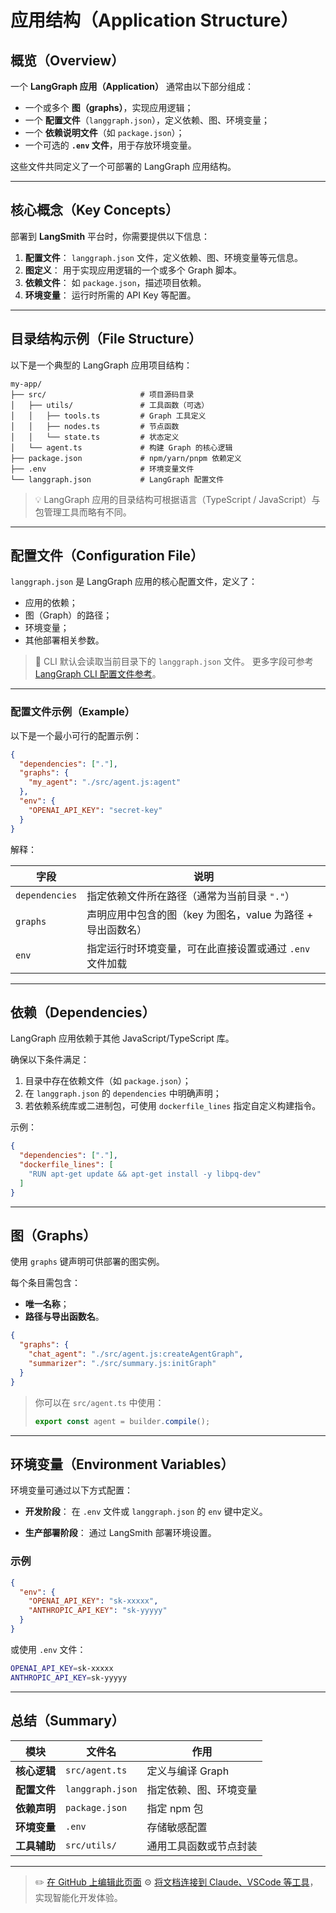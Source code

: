 # 应用结构（Application Structure）

## 概览（Overview）

一个 **LangGraph 应用（Application）** 通常由以下部分组成：

* 一个或多个 **图（graphs）**，实现应用逻辑；
* 一个 **配置文件**（`langgraph.json`），定义依赖、图、环境变量；
* 一个 **依赖说明文件**（如 `package.json`）；
* 一个可选的 **`.env` 文件**，用于存放环境变量。

这些文件共同定义了一个可部署的 LangGraph 应用结构。

---

## 核心概念（Key Concepts）

部署到 **LangSmith** 平台时，你需要提供以下信息：

1. **配置文件**：
   `langgraph.json` 文件，定义依赖、图、环境变量等元信息。
2. **图定义**：
   用于实现应用逻辑的一个或多个 Graph 脚本。
3. **依赖文件**：
   如 `package.json`，描述项目依赖。
4. **环境变量**：
   运行时所需的 API Key 等配置。

---

## 目录结构示例（File Structure）

以下是一个典型的 LangGraph 应用项目结构：

```plaintext
my-app/
├── src/                     # 项目源码目录
│   ├── utils/               # 工具函数（可选）
│   │   ├── tools.ts         # Graph 工具定义
│   │   ├── nodes.ts         # 节点函数
│   │   └── state.ts         # 状态定义
│   └── agent.ts             # 构建 Graph 的核心逻辑
├── package.json             # npm/yarn/pnpm 依赖定义
├── .env                     # 环境变量文件
└── langgraph.json           # LangGraph 配置文件
```

> 💡 LangGraph 应用的目录结构可根据语言（TypeScript / JavaScript）与包管理工具而略有不同。

---

## 配置文件（Configuration File）

`langgraph.json` 是 LangGraph 应用的核心配置文件，定义了：

* 应用的依赖；
* 图（Graph）的路径；
* 环境变量；
* 其他部署相关参数。

> 🔧 CLI 默认会读取当前目录下的 `langgraph.json` 文件。
> 更多字段可参考 [LangGraph CLI 配置文件参考](https://docs.smith.langchain.com/langsmith/cli#configuration-file)。

---

### 配置文件示例（Example）

以下是一个最小可行的配置示例：

```json
{
  "dependencies": ["."],
  "graphs": {
    "my_agent": "./src/agent.js:agent"
  },
  "env": {
    "OPENAI_API_KEY": "secret-key"
  }
}
```

解释：

| 字段             | 说明                                   |
| -------------- | ------------------------------------ |
| `dependencies` | 指定依赖文件所在路径（通常为当前目录 `"."`）            |
| `graphs`       | 声明应用中包含的图（key 为图名，value 为路径 + 导出函数名） |
| `env`          | 指定运行时环境变量，可在此直接设置或通过 `.env` 文件加载     |

---

## 依赖（Dependencies）

LangGraph 应用依赖于其他 JavaScript/TypeScript 库。

确保以下条件满足：

1. 目录中存在依赖文件（如 `package.json`）；
2. 在 `langgraph.json` 的 `dependencies` 中明确声明；
3. 若依赖系统库或二进制包，可使用 `dockerfile_lines` 指定自定义构建指令。

示例：

```json
{
  "dependencies": ["."],
  "dockerfile_lines": [
    "RUN apt-get update && apt-get install -y libpq-dev"
  ]
}
```

---

## 图（Graphs）

使用 `graphs` 键声明可供部署的图实例。

每个条目需包含：

* **唯一名称**；
* **路径与导出函数名**。

```json
{
  "graphs": {
    "chat_agent": "./src/agent.js:createAgentGraph",
    "summarizer": "./src/summary.js:initGraph"
  }
}
```

> 你可以在 `src/agent.ts` 中使用：
>
> ```typescript
> export const agent = builder.compile();
> ```

---

## 环境变量（Environment Variables）

环境变量可通过以下方式配置：

* **开发阶段**：
  在 `.env` 文件或 `langgraph.json` 的 `env` 键中定义。

* **生产部署阶段**：
  通过 LangSmith 部署环境设置。

### 示例

```json
{
  "env": {
    "OPENAI_API_KEY": "sk-xxxxx",
    "ANTHROPIC_API_KEY": "sk-yyyyy"
  }
}
```

或使用 `.env` 文件：

```bash
OPENAI_API_KEY=sk-xxxxx
ANTHROPIC_API_KEY=sk-yyyyy
```

---

## 总结（Summary）

| 模块       | 文件名              | 作用          |
| -------- | ---------------- | ----------- |
| **核心逻辑** | `src/agent.ts`   | 定义与编译 Graph |
| **配置文件** | `langgraph.json` | 指定依赖、图、环境变量 |
| **依赖声明** | `package.json`   | 指定 npm 包    |
| **环境变量** | `.env`           | 存储敏感配置      |
| **工具辅助** | `src/utils/`     | 通用工具函数或节点封装 |

---

> ✏️ [在 GitHub 上编辑此页面](https://github.com/langchain-ai/docs/edit/main/src/oss/langgraph/application-structure.mdx)
> ⚙️ [将文档连接到 Claude、VSCode 等工具](/use-these-docs)，实现智能化开发体验。
